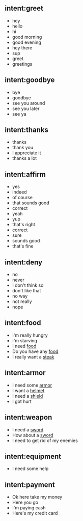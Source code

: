## intent:greet
- hey
- hello
- hi
- good morning
- good evening
- hey there
- sup
- greet
- greetings

## intent:goodbye
- bye
- goodbye
- see you around
- see you later
- see ya

## intent:thanks
- thanks
- thank you
- I appreciate it
- thanks a lot

## intent:affirm
- yes
- indeed
- of course
- that sounds good
- correct
- yeah
- yup
- that's right
- correct
- sure
- sounds good
- that's fine

## intent:deny
- no
- never
- I don't think so
- don't like that
- no way
- not really
- nope

## intent:food
- I'm really hungry
- I'm starving
- I need [food](food)
- Do you have any [food](food)
- I really want a [steak](food)

## intent:armor
- I need some [armor](armor)
- I want a [helmet](armor)
- I need a [shield](armor)
- I got hurt

## intent:weapon
- I need a [sword](weapon)
- How about a [sword](weapon)
- I need to get rid of my enemies

## intent:equipment
- I need some help

## intent:payment
- Ok here take my money
- Here you go
- I'm paying cash
- Here's my credit card